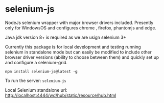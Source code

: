 # selenium-js
NodeJs selenium wrapper with major browser drivers included. Presently only for WindowsOS and configures chrome , firefox, phantomjs and edge. 

Java jdk version 8+ is required as we are usign selenium 3+

Currently this package is for local development and testing running selenium in standalone mode but can easily be modified to include other browser driver versions (ability to choose between them) and quickly set up and configure a selenium-grid. 

`npm install selenium-js@latest -g`

To run the server:
`selenium-js`

Local Selenium standalone url:
<http://localhost:4444/wd/hub/static/resource/hub.html>

